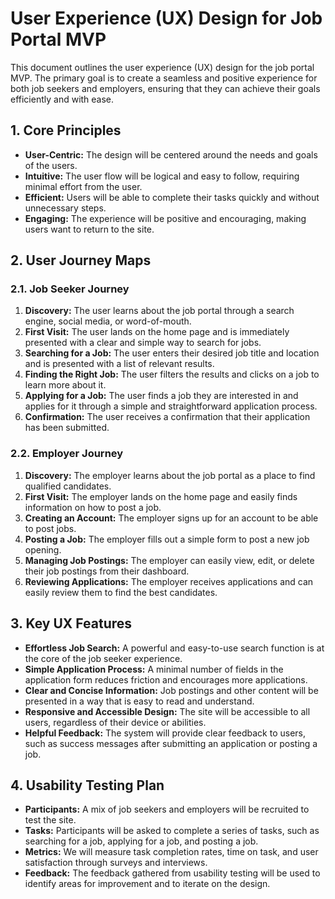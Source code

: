 
# User Experience (UX) Design for Job Portal MVP

This document outlines the user experience (UX) design for the job portal MVP.
The primary goal is to create a seamless and positive experience for both job
seekers and employers, ensuring that they can achieve their goals efficiently
and with ease.

## 1. Core Principles

* **User-Centric:** The design will be centered around the needs and goals of
  the users.
* **Intuitive:** The user flow will be logical and easy to follow, requiring
  minimal effort from the user.
* **Efficient:** Users will be able to complete their tasks quickly and
  without unnecessary steps.
* **Engaging:** The experience will be positive and encouraging, making users
  want to return to the site.

## 2. User Journey Maps

### 2.1. Job Seeker Journey

1. **Discovery:** The user learns about the job portal through a search
   engine, social media, or word-of-mouth.
2. **First Visit:** The user lands on the home page and is immediately
   presented with a clear and simple way to search for jobs.
3. **Searching for a Job:** The user enters their desired job title and
   location and is presented with a list of relevant results.
4. **Finding the Right Job:** The user filters the results and clicks on a
   job to learn more about it.
5. **Applying for a Job:** The user finds a job they are interested in and
   applies for it through a simple and straightforward application process.
6. **Confirmation:** The user receives a confirmation that their application
   has been submitted.

### 2.2. Employer Journey

1. **Discovery:** The employer learns about the job portal as a place to
   find qualified candidates.
2. **First Visit:** The employer lands on the home page and easily finds
   information on how to post a job.
3. **Creating an Account:** The employer signs up for an account to be able
   to post jobs.
4. **Posting a Job:** The employer fills out a simple form to post a new job
   opening.
5. **Managing Job Postings:** The employer can easily view, edit, or delete
   their job postings from their dashboard.
6. **Reviewing Applications:** The employer receives applications and can
   easily review them to find the best candidates.

## 3. Key UX Features

* **Effortless Job Search:** A powerful and easy-to-use search function is at
  the core of the job seeker experience.
* **Simple Application Process:** A minimal number of fields in the
  application form reduces friction and encourages more applications.
* **Clear and Concise Information:** Job postings and other content will be
  presented in a way that is easy to read and understand.
* **Responsive and Accessible Design:** The site will be accessible to all
  users, regardless of their device or abilities.
* **Helpful Feedback:** The system will provide clear feedback to users, such
  as success messages after submitting an application or posting a job.

## 4. Usability Testing Plan

* **Participants:** A mix of job seekers and employers will be recruited to
  test the site.
* **Tasks:** Participants will be asked to complete a series of tasks, such
  as searching for a job, applying for a job, and posting a job.
* **Metrics:** We will measure task completion rates, time on task, and user
  satisfaction through surveys and interviews.
* **Feedback:** The feedback gathered from usability testing will be used to
  identify areas for improvement and to iterate on the design.
